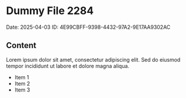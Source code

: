 # Dummy File 2284

Date: 2025-04-03
ID: 4E99CBFF-9398-4432-97A2-9E17AA9302AC

## Content

Lorem ipsum dolor sit amet, consectetur adipiscing elit.
Sed do eiusmod tempor incididunt ut labore et dolore magna aliqua.

* Item 1
* Item 2
* Item 3
